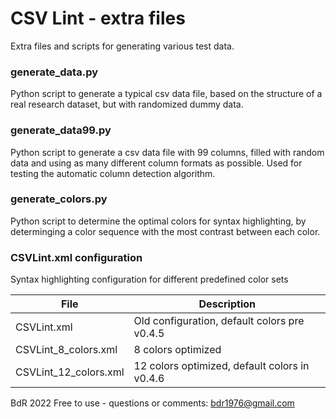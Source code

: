 CSV Lint - extra files
======================

Extra files and scripts for generating various test data.

### generate_data.py ###

Python script to generate a typical csv data file,
based on the structure of a real research dataset,
but with randomized dummy data.

### generate_data99.py ###

Python script to generate a csv data file with 99 columns,
filled with random data and using as many different column formats as possible.
Used for testing the automatic column detection algorithm.

### generate_colors.py ###

Python script to determine the optimal colors for syntax highlighting,
by determinging a color sequence with the most contrast between each color.

### CSVLint.xml configuration ###

Syntax highlighting configuration for different predefined color sets

| File                  | Description                                    |
|-----------------------|------------------------------------------------|
| CSVLint.xml           | Old configuration, default colors pre v0.4.5   |
| CSVLint_8_colors.xml  |  8 colors optimized                            |
| CSVLint_12_colors.xml | 12 colors optimized, default colors in v0.4.6  |

BdR 2022 Free to use - questions or comments: bdr1976@gmail.com


